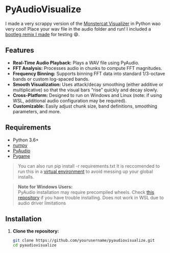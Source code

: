 # PyAudioVisualize

I made a very scrappy version of the [Monstercat Visualizer](https://www.youtube.com/watch?v=PKfxmFU3lWY) in Python wao very cool!
Place your wav file in the audio folder and run!
I included a [bootleg remix I made](https://soundcloud.com/kindridmusic/eastghost-sunshine-kindrid-bootleg) for testing :smile:.

## Features

- **Real-Time Audio Playback:** Plays a WAV file using PyAudio.
- **FFT Analysis:** Processes audio in chunks to compute FFT magnitudes.
- **Frequency Binning:** Supports binning FFT data into standard 1/3-octave bands or custom log-spaced bands.
- **Smooth Visualization:** Uses attack/decay smoothing (either additive or multiplicative) so that the visual bars “rise” quickly and decay slowly.
- **Cross-Platform:** Designed to run on Windows and Linux (note: if using WSL, additional audio configuration may be required).
- **Customizable:** Easily adjust chunk size, band definitions, smoothing parameters, and more.

## Requirements

- Python 3.6+
- [numpy](https://numpy.org/)
- [PyAudio](https://people.csail.mit.edu/hubert/pyaudio/)
- [Pygame](https://www.pygame.org/)
> You can also run pip install -r requirements.txt
> It is reccomended to run this in a [virtual environment](https://docs.python.org/3/library/venv.html) to avoid messing up your global installs.

> **Note for Windows Users:**  
> PyAudio installation may require precompiled wheels. Check [this repository](https://www.lfd.uci.edu/~gohlke/pythonlibs/) if you have trouble installing.
> Does not work in WSL due to audio driver limitations

## Installation

1. **Clone the repository:**

   ```bash
   git clone https://github.com/yourusername/pyaudiovisualize.git
   cd pyaudiovisualize
